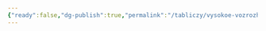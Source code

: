 ```yaml
---
{"ready":false,"dg-publish":true,"permalink":"/tabliczy/vysokoe-vozrozhdenie/madonna-tempi/","dgPassFrontmatter":true}
---
```



